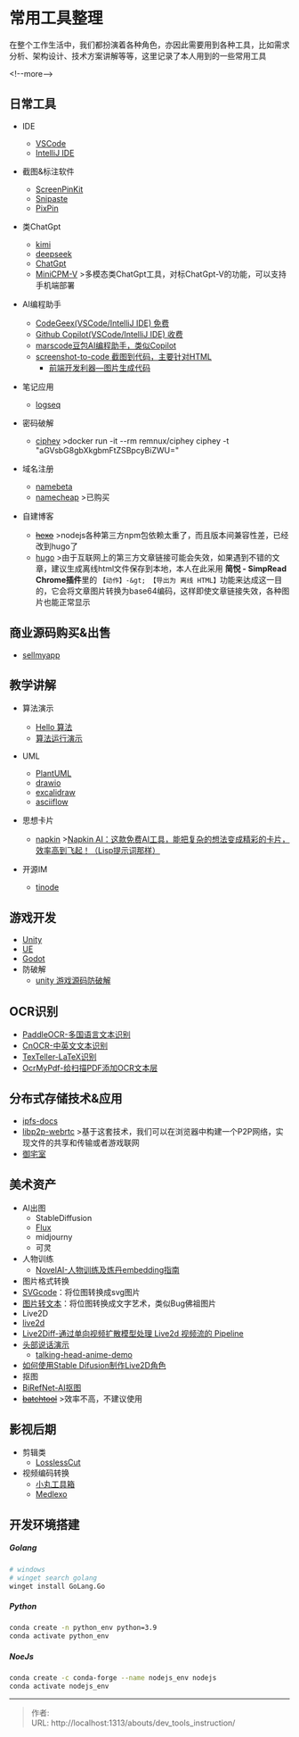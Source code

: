 # 常用工具整理


在整个工作生活中，我们都扮演着各种角色，亦因此需要用到各种工具，比如需求分析、架构设计、技术方案讲解等等，这里记录了本人用到的一些常用工具

&lt;!--more--&gt;

## 日常工具
  - IDE
    - [VSCode](https://code.visualstudio.com/)
    - [IntelliJ IDE](https://www.jetbrains.com/idea/)

  - 截图&amp;标注软件
    - [ScreenPinKit](https://github.com/YaoXuanZhi/ScreenPinKit)
    - [Snipaste](https://www.snipaste.com/)
    - [PixPin](https://pixpinapp.com/)

  - 类ChatGpt
    - [kimi](https://kimi.moonshot.cn/)
    - [deepseek](https://www.deepseek.com/zh)
    - [ChatGpt](https://openai.com/chatgpt/)
    - [MiniCPM-V](https://github.com/OpenBMB/MiniCPM-V)
      &gt;多模态类ChatGpt工具，对标ChatGpt-V的功能，可以支持手机端部署

  - AI编程助手
     - [CodeGeex(VSCode/IntelliJ IDE) 免费](https://codegeex.cn/zh-CN)
     - [Github Copilot(VSCode/IntelliJ IDE) 收费](https://www.microsoft.com/zh-cn/microsoft-copilot)
     - [marscode豆包AI编程助手，类似Copilot](https://www.marscode.cn/home)
     - [screenshot-to-code 截图到代码，主要针对HTML](https://github.com/abi/screenshot-to-code)
       - [前端开发利器—图片生成代码](https://blog.fxcxy.com/2024/06/05/%E5%89%8D%E7%AB%AF%E5%BC%80%E5%8F%91%E5%88%A9%E5%99%A8%E2%80%94%E2%80%94%E5%9B%BE%E7%89%87%E7%94%9F%E6%88%90%E4%BB%A3%E7%A0%81/)

  - 笔记应用
    - [logseq](https://logseq.com/)

  - 密码破解
    - [ciphey](https://github.com/Ciphey/Ciphey)
      &gt;docker run -it --rm remnux/ciphey ciphey -t &#34;aGVsbG8gbXkgbmFtZSBpcyBiZWU=&#34;

  - 域名注册
    - [namebeta](https://namebeta.com/)
    - [namecheap](https://ap.www.namecheap.com/)
      &gt;已购买

  - 自建博客
    - ~~[hexo](https://hexo.io/zh-cn/)~~
      &gt;nodejs各种第三方npm包依赖太重了，而且版本间兼容性差，已经改到hugo了
    - [hugo](https://gohugo.io/)
      &gt;由于互联网上的第三方文章链接可能会失效，如果遇到不错的文章，建议生成离线html文件保存到本地，本人在此采用 **简悦 - SimpRead Chrome插件**里的 `【动作】-&gt; 【导出为 离线 HTML】`功能来达成这一目的，它会将文章图片转换为base64编码，这样即使文章链接失效，各种图片也能正常显示

## 商业源码购买&amp;出售
 - [sellmyapp](https://www.sellmyapp.com/downloads/)


## 教学讲解
 - 算法演示
   - [Hello 算法](https://www.hello-algo.com/chapter_preface/summary/)
   - [算法运行演示](https://pythontutor.com/)

 - UML
   - [PlantUML](https://plantuml.com/zh/)
   - [drawio](https://www.drawio.com/)
   - [excalidraw](https://excalidraw.com/)
   - [asciiflow](https://asciiflow.com/)

 - 思想卡片
   - [napkin](https://app.napkin.ai/)
       &gt;[Napkin AI：这款免费AI工具，能把复杂的想法变成精彩的卡片，效率高到飞起！（Lisp提示词那样）](/assets/2024-10-15/simpread-Napkin%20AI：这款免费%20AI%20工具，能把复杂的想法变成精彩的卡片，效率高到飞起！（Lisp%20提示词那样）.html)

 - 开源IM
   - [tinode](https://github.com/tinode/chat)

## 游戏开发
 - [Unity](https://unity.cn/)
 - [UE](https://www.unrealengine.com/zh-CN)
 - [Godot](https://godotengine.org/)
 - 防破解
   - [unity 游戏源码防破解](https://zhuanlan.zhihu.com/p/720289641)

## OCR识别
 - [PaddleOCR-多国语言文本识别](https://github.com/PaddlePaddle/PaddleOCR)
 - [CnOCR-中英文文本识别](https://github.com/breezedeus/cnocr)
 - [TexTeller-LaTeX识别](https://github.com/OleehyO/TexTeller)
 - [OcrMyPdf-给扫描PDF添加OCR文本层](https://github.com/ocrmypdf/OCRmyPDF)

## 分布式存储技术&amp;应用
 - [ipfs-docs](https://docs.ipfs.tech/)
  - [libp2p-webrtc](https://docs.libp2p.io/guides/getting-started/webrtc/)
    &gt;基于这套技术，我们可以在浏览器中构建一个P2P网络，实现文件的共享和传输或者游戏联网
 - [御宅室](https://www.otakuroom.top/cn/index.html)

## 美术资产
 - AI出图
   - StableDiffusion
   - [Flux](https://github.com/black-forest-labs/flux)
   - midjourny
   - 可灵
 - 人物训练
   - [NovelAI-人物训练及炼丹embedding指南](https://www.bilibili.com/read/cv19336836/)
 - 图片格式转换
  - [SVGcode](https://svgco.de/)：将位图转换成svg图片
  - [图片转文本](https://meatfighter.com/ascii-silhouettify/spa/index.html#/)：将位图转换成文字艺术，类似Bug佛祖图片
 - Live2D
  - [live2d](https://www.live2d.com/)
  - [Live2Diff-通过单向视频扩散模型处理 Live2d 视频流的 Pipeline](https://github.com/open-mmlab/Live2Diff)
  - [头部说话演示](https://github.com/pkhungurn/talking-head-anime-demo)
    - [talking-head-anime-demo](https://www.bilibili.com/video/av91131149)
  - [如何使用Stable Difusion制作Live2D角色](https://www.youtube.com/watch?v=gdgvtaRJUNM)
 - 抠图
  - [BiRefNet-AI抠图](https://github.com/ZhengPeng7/BiRefNet)
  - ~~[batchtool](https://images.batchtool.com/zh)~~
    &gt;效率不高，不建议使用

## 影视后期
 - 剪辑类
   - [LosslessCut](https://github.com/mifi/lossless-cut)
 - 视频编码转换
   - [小丸工具箱](https://maruko.appinn.me/)
   - [Medlexo](https://sourceforge.net/projects/medlexo/)

## 开发环境搭建
##### Golang
```sh
# windows
# winget search golang
winget install GoLang.Go
```

##### Python
```sh
conda create -n python_env python=3.9
conda activate python_env
```

##### NoeJs

```sh
conda create -c conda-forge --name nodejs_env nodejs
conda activate nodejs_env
```

---

> 作者:   
> URL: http://localhost:1313/abouts/dev_tools_instruction/  

